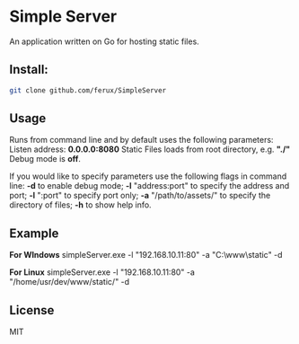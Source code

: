 # Simple Server
An application written on Go for hosting static files.

## Install:

```bash
git clone github.com/ferux/SimpleServer
```

## Usage
Runs from command line and by default uses the following parameters:
Listen address: **0.0.0.0:8080**
Static Files loads from root directory, e.g. **"./"**
Debug mode is **off**.

If you would like to specify parameters use the following flags in command line:
**-d** to enable debug mode;
**-l** "address:port" to specify the address and port;
**-l** ":port" to specify port only;
**-a** "/path/to/assets/" to specify the directory of files;
**-h** to show help info.

## Example

**For WIndows**
simpleServer.exe -l "192.168.10.11:80" -a "C:\www\static\" -d

**For Linux**
simpleServer.exe -l "192.168.10.11:80" -a "/home/usr/dev/www/static/" -d

## License

MIT